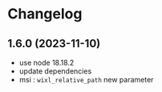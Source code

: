 # Changelog

## 1.6.0 (2023-11-10)

- use node 18.18.2
- update dependencies
- msi : `wixl_relative_path` new parameter
